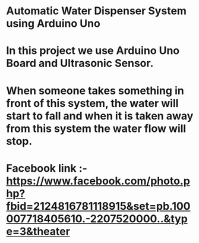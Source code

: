 # Automatic Water Dispenser System using Arduino Uno
# In this project we use Arduino Uno Board and Ultrasonic Sensor.
# When someone takes something in front of this system, the water will start to fall and when it is taken away from this system the water flow will stop.

# Facebook link :- https://www.facebook.com/photo.php?fbid=2124816781118915&set=pb.100007718405610.-2207520000..&type=3&theater
